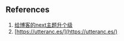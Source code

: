 ##  References

1. [给博客的next主题升个级](https://monkeywie.cn/2020/08/07/upgrade-hexo-next/)
2. [https://utteranc.es/](https://utteranc.es/)

